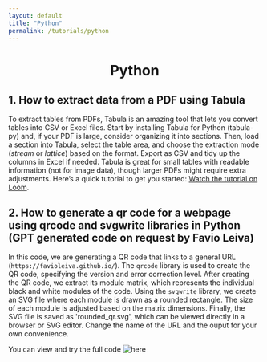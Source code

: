 ```yaml
---
layout: default
title: "Python"
permalink: /tutorials/python
---
```

<center> <h1>Python</h1> </center>

## 1. How to extract data from a PDF using Tabula
To extract tables from PDFs, Tabula is an amazing tool that lets you convert tables into CSV or Excel files. Start by installing Tabula for Python (tabula-py) and, if your PDF is large, consider organizing it into sections. Then, load a section into Tabula, select the table area, and choose the extraction mode (*stream* or *lattice*) based on the format. Export as CSV and tidy up the columns in Excel if needed. Tabula is great for small tables with readable information (not for image data), though larger PDFs might require extra adjustments. Here’s a quick tutorial to get you started: [Watch the tutorial on Loom](https://www.loom.com/share/5ae760a94d82439797cbe40fe379538a?sid=5b237c92-c65c-455e-99f0-e8186345b69f). 

## 2. How to generate a qr code for a webpage using qrcode and svgwrite libraries in Python (GPT generated code on request by Favio Leiva)

In this code, we are generating a QR code that links to a general URL (`https://favioleiva.github.io/`). The `qrcode` library is used to create the QR code, specifying the version and error correction level. After creating the QR code, we extract its module matrix, which represents the individual black and white modules of the code. Using the `svgwrite` library, we create an SVG file where each module is drawn as a rounded rectangle. The size of each module is adjusted based on the matrix dimensions. Finally, the SVG file is saved as 'rounded_qr.svg', which can be viewed directly in a browser or SVG editor. Change the name of the URL and the ouput for your own convenience. 

You can view and try the full code ![here](tutorials/python/QrCode.ipynb)

